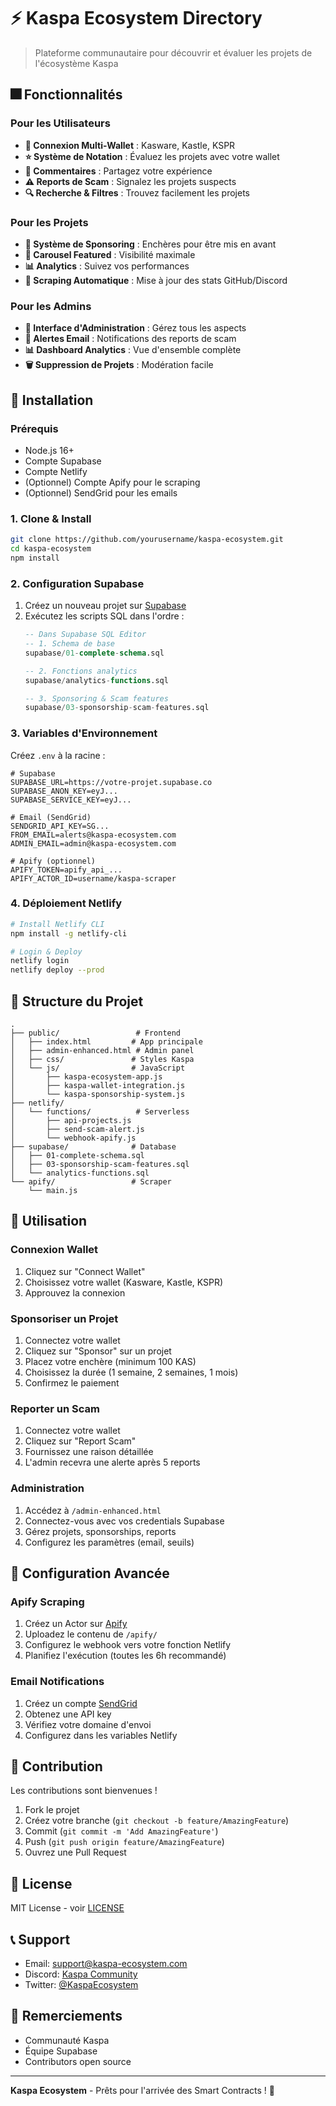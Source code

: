 # ⚡ Kaspa Ecosystem Directory

> Plateforme communautaire pour découvrir et évaluer les projets de l'écosystème Kaspa

## 🎆 Fonctionnalités

### Pour les Utilisateurs
- **👛 Connexion Multi-Wallet** : Kasware, Kastle, KSPR
- **⭐ Système de Notation** : Évaluez les projets avec votre wallet
- **💬 Commentaires** : Partagez votre expérience
- **⚠️ Reports de Scam** : Signalez les projets suspects
- **🔍 Recherche & Filtres** : Trouvez facilement les projets

### Pour les Projets
- **👑 Système de Sponsoring** : Enchères pour être mis en avant
- **🎰 Carousel Featured** : Visibilité maximale
- **📊 Analytics** : Suivez vos performances
- **🤖 Scraping Automatique** : Mise à jour des stats GitHub/Discord

### Pour les Admins
- **🔧 Interface d'Administration** : Gérez tous les aspects
- **📧 Alertes Email** : Notifications des reports de scam
- **📊 Dashboard Analytics** : Vue d'ensemble complète
- **🗑️ Suppression de Projets** : Modération facile

## 🚀 Installation

### Prérequis
- Node.js 16+
- Compte Supabase
- Compte Netlify
- (Optionnel) Compte Apify pour le scraping
- (Optionnel) SendGrid pour les emails

### 1. Clone & Install
```bash
git clone https://github.com/yourusername/kaspa-ecosystem.git
cd kaspa-ecosystem
npm install
```

### 2. Configuration Supabase

1. Créez un nouveau projet sur [Supabase](https://supabase.com)
2. Exécutez les scripts SQL dans l'ordre :
   ```sql
   -- Dans Supabase SQL Editor
   -- 1. Schema de base
   supabase/01-complete-schema.sql
   
   -- 2. Fonctions analytics 
   supabase/analytics-functions.sql
   
   -- 3. Sponsoring & Scam features
   supabase/03-sponsorship-scam-features.sql
   ```

### 3. Variables d'Environnement

Créez `.env` à la racine :
```env
# Supabase
SUPABASE_URL=https://votre-projet.supabase.co
SUPABASE_ANON_KEY=eyJ...
SUPABASE_SERVICE_KEY=eyJ...

# Email (SendGrid)
SENDGRID_API_KEY=SG...
FROM_EMAIL=alerts@kaspa-ecosystem.com
ADMIN_EMAIL=admin@kaspa-ecosystem.com

# Apify (optionnel)
APIFY_TOKEN=apify_api_...
APIFY_ACTOR_ID=username/kaspa-scraper
```

### 4. Déploiement Netlify

```bash
# Install Netlify CLI
npm install -g netlify-cli

# Login & Deploy
netlify login
netlify deploy --prod
```

## 📁 Structure du Projet

```
.
├── public/                 # Frontend
│   ├── index.html         # App principale
│   ├── admin-enhanced.html # Admin panel
│   ├── css/               # Styles Kaspa
│   └── js/                # JavaScript
│       ├── kaspa-ecosystem-app.js
│       ├── kaspa-wallet-integration.js
│       └── kaspa-sponsorship-system.js
├── netlify/               
│   └── functions/          # Serverless
│       ├── api-projects.js
│       ├── send-scam-alert.js
│       └── webhook-apify.js
├── supabase/              # Database
│   ├── 01-complete-schema.sql
│   ├── 03-sponsorship-scam-features.sql
│   └── analytics-functions.sql
└── apify/                 # Scraper
    └── main.js
```

## 🎯 Utilisation

### Connexion Wallet
1. Cliquez sur "Connect Wallet"
2. Choisissez votre wallet (Kasware, Kastle, KSPR)
3. Approuvez la connexion

### Sponsoriser un Projet
1. Connectez votre wallet
2. Cliquez sur "Sponsor" sur un projet
3. Placez votre enchère (minimum 100 KAS)
4. Choisissez la durée (1 semaine, 2 semaines, 1 mois)
5. Confirmez le paiement

### Reporter un Scam
1. Connectez votre wallet
2. Cliquez sur "Report Scam" 
3. Fournissez une raison détaillée
4. L'admin recevra une alerte après 5 reports

### Administration
1. Accédez à `/admin-enhanced.html`
2. Connectez-vous avec vos credentials Supabase
3. Gérez projets, sponsorships, reports
4. Configurez les paramètres (email, seuils)

## 🔧 Configuration Avancée

### Apify Scraping
1. Créez un Actor sur [Apify](https://apify.com)
2. Uploadez le contenu de `/apify/`
3. Configurez le webhook vers votre fonction Netlify
4. Planifiez l'exécution (toutes les 6h recommandé)

### Email Notifications
1. Créez un compte [SendGrid](https://sendgrid.com)
2. Obtenez une API key
3. Vérifiez votre domaine d'envoi
4. Configurez dans les variables Netlify

## 🤝 Contribution

Les contributions sont bienvenues ! 

1. Fork le projet
2. Créez votre branche (`git checkout -b feature/AmazingFeature`)
3. Commit (`git commit -m 'Add AmazingFeature'`)
4. Push (`git push origin feature/AmazingFeature`)
5. Ouvrez une Pull Request

## 📄 License

MIT License - voir [LICENSE](LICENSE)

## 📞 Support

- Email: support@kaspa-ecosystem.com
- Discord: [Kaspa Community](https://discord.gg/kaspa)
- Twitter: [@KaspaEcosystem](https://twitter.com/KaspaEcosystem)

## 🙏 Remerciements

- Communauté Kaspa
- Équipe Supabase
- Contributors open source

---

**Kaspa Ecosystem** - Prêts pour l'arrivée des Smart Contracts ! 🚀
